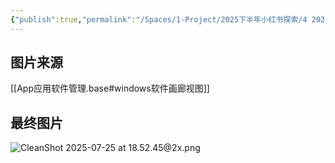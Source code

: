 ```yaml
---
{"publish":true,"permalink":"/Spaces/1-Project/2025下半年小红书探索/4 2025我的Windows软件天梯榜-all in榨干版.md","created":"2025-07-15","modified":"2025-07-15","cssclasses":""}
---
```



## 图片来源

[[App应用软件管理.base#windows软件画廊视图]]

## 最终图片

![CleanShot 2025-07-25 at 18.52.45@2x.png](https://pub-pic.oldwinter.top/2025/07/81ed82dbe5937660c37db2e08c209a84.png)
